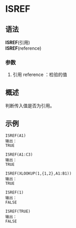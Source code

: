 # ISREF

## 语法

**ISREF**(引用)  
**ISREF**(reference)

### 参数

1. 引用 reference ：检验的值

## 概述

判断传入值是否为引用。

## 示例

```
ISREF(A1)
输出：
TRUE

ISREF(A1:C3)
输出：
TRUE

ISREF(XLOOKUP(1,{1,2},A1:B1))
输出：
TRUE

ISREF(1)
输出：
FALSE

ISREF(TRUE)
输出：
FALSE

```

